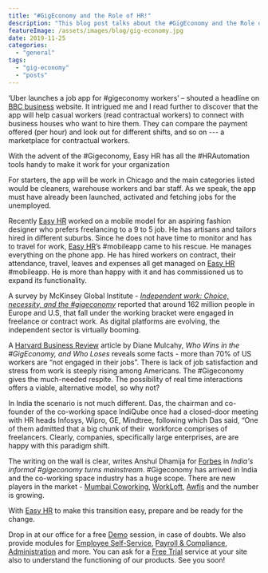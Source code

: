 ```yaml
---
title: "#GigEconomy and the Role of HR!"
description: "This blog post talks about the #GigEconomy and the Role of HR! it feres to 2 studies that have done research of this and explores its effect on enterprises."
featureImage: /assets/images/blog/gig-economy.jpg
date: 2019-11-25
categories: 
  - "general"
tags: 
  - "gig-economy"
  - "posts"
---
```


‘Uber launches a job app for #gigeconomy workers’ – shouted a headline on [BBC business](https://www.bbc.com/news/business-49917762) website. It intrigued me and I read further to discover that the app will help casual workers (read contractual workers) to connect with business houses who want to hire them. They can compare the payment offered (per hour) and look out for different shifts, and so on --- a marketplace for contractual workers.

With the advent of the #Gigeconomy, Easy HR has all the #HRAutomation tools handy to make it work for your organization

For starters, the app will be work in Chicago and the main categories listed would be cleaners, warehouse workers and bar staff. As we speak, the app must have already been launched, activated and fetching jobs for the unemployed.

Recently [Easy HR](https://www.easyhrworld.com) worked on a mobile model for an aspiring fashion designer who prefers freelancing to a 9 to 5 job. He has artisans and tailors hired in different suburbs. Since he does not have time to monitor and has to travel for work, [Easy HR](https://www.easyhrworld.com)’s #mobileapp came to his rescue. He manages everything on the phone app. He has hired workers on contract, their attendance, travel, leaves and expenses all get managed on [Easy HR](https://www.easyhrworld.com) #mobileapp. He is more than happy with it and has commissioned us to expand its functionality.  

A survey by McKinsey Global Institute - [_Independent work: Choice, necessity, and the #gigeconomy_](https://www.mckinsey.com/featured-insights/employment-and-growth/independent-work-choice-necessity-and-the-gig-economy) reported that around 162 million people in Europe and U.S, that fall under the working bracket were engaged in freelance or contract work. As digital platforms are evolving, the independent sector is virtually booming.

A [Harvard Business Review](https://hbr.org/2016/10/who-wins-in-the-gig-economy-and-who-loses?referral=03759&cm_vc=rr_item_page.bottom) article by Diane Mulcahy, _Who Wins in the #GigEconomy, and Who Loses_ reveals some facts - more than 70% of US workers are “not engaged in their jobs”. There is lack of job satisfaction and stress from work is steeply rising among Americans. The #Gigeconomy gives the much-needed respite. The possibility of real time interactions offers a viable, alternative model, so why not?  

In India the scenario is not much different. Das, the chairman and co-founder of the co-working space IndiQube once had a closed-door meeting with HR heads Infosys, Wipro, GE, Mindtree, following which Das said, “One of them admitted that a big chunk of their  workforce comprises of freelancers. Clearly, companies, specifically large enterprises, are are happy with this paradigm shift.

The writing on the wall is clear, writes Anshul Dhamija for [Forbes](http://www.forbesindia.com/article/future-of-work/indias-informal-gig-economy-turns-mainstream/50959/1) in _India's informal #gigeconomy turns mainstream_. #Gigeconomy has arrived in India and the co-working space industry has a huge scope. There are new players in the market - [Mumbai Coworking](https://www.mumbaicoworking.com/), [WorkLoft](https://workloft.in/), [Awfis](https://www.awfis.com/office-space/mumbai) and the number is growing.

With [Easy HR](https://www.easyhrworld.com) to make this transition easy, prepare and be ready for the change.

Drop in at our office for a free [Demo](https://www.easyhrworld.com/demo/) session, in case of doubts. We also provide modules for [Employee Self-Service](https://www.easyhrworld.com/features/employee-self-service/), [Payroll & Compliance](https://www.easyhrworld.com/features/payroll-management/),  [Administration](https://www.easyhrworld.com/features/administration-module/) and more. You can ask for a [Free Trial](https://www.easyhrworld.com/free-trial/) service at your site also to understand the functioning of our products. See you soon!
